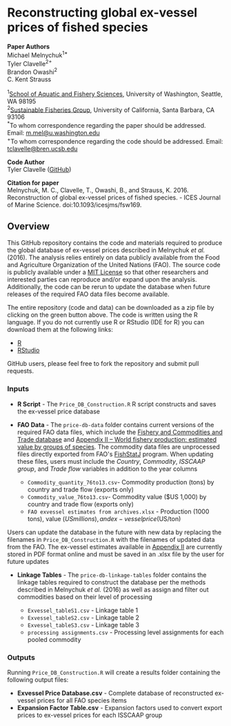 # Reconstructing global ex-vessel prices of fished species

**Paper Authors**  
Michael Melnychuk<sup>1*</sup>    
Tyler Clavelle<sup>2+</sup>  
Brandon Owashi<sup>2</sup>  
C. Kent Strauss

<sup>1</sup>[School of Aquatic and Fishery Sciences](https://fish.uw.edu/), University of Washington, Seattle, WA 98195  
<sup>2</sup>[Sustainable Fisheries Group](http://sfg.msi.ucsb.edu/), University of California, Santa Barbara, CA 93106  
<sup>\*</sup>To whom correspondence regarding the paper should be addressed. Email: m.mel@u.washington.edu  
<sup>\+</sup>To whom correspondence regarding the code should be addressed. Email: tclavelle@bren.ucsb.edu

**Code Author**  
Tyler Clavelle ([GitHub](https://github.com/tclavelle?tab=repositories))   

**Citation for paper**  
Melnychuk, M. C., Clavelle, T., Owashi, B., and Strauss, K. 2016. Reconstruction of global ex-vessel prices of fished species. - ICES Journal of Marine Science. doi:10.1093/icesjms/fsw169.

## Overview
This GitHub repository contains the code and materials required to produce the global database of ex-vessel prices described in Melnychuk *et al.* (2016). The analysis relies entirely on data publicly available from the Food and Agriculture Organization of the United Nations (FAO). The source code is publicly available under a [MIT License](https://github.com/SFG-UCSB/price-db-sfg/blob/master/LICENSE.txt) so that other researchers and interested parties can reproduce and/or expand upon the analysis. Additionally, the code can be rerun to update the database when future releases of the required FAO data files become available.   

The entire repository (code and data) can be downloaded as a zip file by clicking on the green button above. The code is written using the R language. If you do not currently use R or RStudio (IDE for R) you can download them at the following links:
+ [R](https://www.r-project.org)
+ [RStudio](https://www.rstudio.com)

GitHub users, please feel free to fork the repository and submit pull requests.
### Inputs
+ **R Script** - The `Price_DB_Construction.R` R script constructs and saves the ex-vessel price database

+ **FAO Data** - The `price-db-data` folder contains current versions of the required FAO data files, which include the [Fishery and Commodities and Trade database](http://www.fao.org/fishery/statistics/global-commodities-production/en) and [Appendix II – World fishery production: estimated value by groups of species](ftp://ftp.fao.org/FI/STAT/summary/appIIybc.pdf). The commodity data files are unprocessed files directly exported from FAO's [FishStatJ](http://www.fao.org/fishery/statistics/software/fishstatj/en) program. When updating these files, users must include the *Country*, *Commodity*, *ISSCAAP group*, and *Trade flow* variables in addition to the year columns   

  + `Commodity_quantity_76to13.csv`- Commodity production (tons) by country and trade flow (exports only)
  + `Commodity_value_76to13.csv`- Commodity value ($US 1,000) by country and trade flow (exports only)
  + `FAO exvessel estimates from archives.xlsx` - Production (1000 tons), value ($US millions), and ex-vessel price ($US/ton)  

Users can update the database in the future with new data by replacing the filenames in `Price_DB_Construction.R` with the filenames of updated data from the FAO. The ex-vessel estimates available in [Appendix II](ftp://ftp.fao.org/FI/STAT/summary/appIIybc.pdf) are currently stored in PDF format online and must be saved in an .xlsx file by the user for future updates

+ **Linkage Tables** - The `price-db-linkage-tables` folder contains the linkage tables required to construct the database per the methods described in Melnychuk *et al.* (2016) as well as assign and filter out commodities based on their level of processing

  + `Exvessel_tableS1.csv` - Linkage table 1
  + `Exvessel_tableS2.csv` - Linkage table 2
  + `Exvessel_tableS3.csv` - Linkage table 3
  + `processing assignments.csv` - Processing level assignments for each pooled commodity

### Outputs
Running `Price_DB_Construction.R` will create a results folder containing the following output files:
+ **Exvessel Price Database.csv** - Complete database of reconstructed ex-vessel prices for all FAO species items
+ **Expansion Factor Table.csv** - Expansion factors used to convert export prices to ex-vessel prices for each ISSCAAP group
